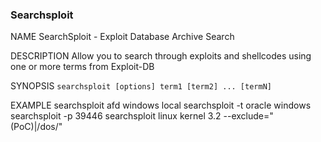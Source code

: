 ### Searchsploit

NAME
SearchSploit - Exploit Database Archive Search

DESCRIPTION
Allow you to search through exploits and shellcodes using one or more terms from Exploit-DB

SYNOPSIS
`searchsploit [options] term1 [term2] ... [termN]`


EXAMPLE
       searchsploit afd windows local
       searchsploit -t oracle windows
       searchsploit -p 39446
       searchsploit linux kernel 3.2 --exclude="(PoC)|/dos/"
